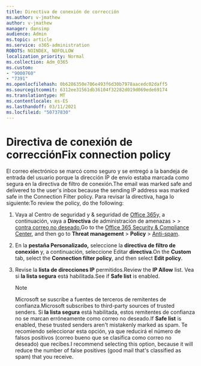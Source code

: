 ```yaml
---
title: Directiva de conexión de corrección
ms.author: v-jmathew
author: v-jmathew
manager: dansimp
audience: Admin
ms.topic: article
ms.service: o365-administration
ROBOTS: NOINDEX, NOFOLLOW
localization_priority: Normal
ms.collection: Adm_O365
ms.custom:
- "9000760"
- "7391"
ms.openlocfilehash: 0b6286350e706e493f6d30b7978aacedc02daff5
ms.sourcegitcommit: 6312ee31561db36104f32282d019d069ede69174
ms.translationtype: MT
ms.contentlocale: es-ES
ms.lasthandoff: 03/11/2021
ms.locfileid: "50737830"
---
```

# <a name="fix-connection-policy"></a><span data-ttu-id="d53e1-102">Directiva de conexión de corrección</span><span class="sxs-lookup"><span data-stu-id="d53e1-102">Fix connection policy</span></span>

<span data-ttu-id="d53e1-103">El correo electrónico se marcó como seguro y se entregó a la bandeja de entrada del usuario porque la dirección IP de envío estaba marcada como segura en la directiva de filtro de conexión.</span><span class="sxs-lookup"><span data-stu-id="d53e1-103">The email was marked safe and delivered to the user's inbox because the sending IP address was marked safe in the Connection Filter policy.</span></span> <span data-ttu-id="d53e1-104">Para revisar la directiva, haga lo siguiente:</span><span class="sxs-lookup"><span data-stu-id="d53e1-104">To review the policy, do the following:</span></span>

1. <span data-ttu-id="d53e1-105">Vaya al Centro de seguridad y & seguridad de [Office 365](https://go.microsoft.com/fwlink/p/?linkid=2077143)y, a continuación, vaya a **Directiva** de administración de amenazas  >    >  [contra correo no deseado.](https://go.microsoft.com/fwlink/?linkid=2101518)</span><span class="sxs-lookup"><span data-stu-id="d53e1-105">Go to the [Office 365 Security & Compliance Center](https://go.microsoft.com/fwlink/p/?linkid=2077143), and then go to **Threat management** > **Policy** > [Anti-spam](https://go.microsoft.com/fwlink/?linkid=2101518).</span></span>
2. <span data-ttu-id="d53e1-106">En la **pestaña Personalizado,** seleccione la **directiva de filtro de conexión** y, a continuación, seleccione Editar **directiva**.</span><span class="sxs-lookup"><span data-stu-id="d53e1-106">On the **Custom** tab, select the **Connection filter policy**, and then select **Edit policy**.</span></span>
3. <span data-ttu-id="d53e1-107">Revise la **lista de direcciones IP** permitidos.</span><span class="sxs-lookup"><span data-stu-id="d53e1-107">Review the **IP Allow** list.</span></span> <span data-ttu-id="d53e1-108">Vea si **la lista segura** está habilitada.</span><span class="sxs-lookup"><span data-stu-id="d53e1-108">See if **Safe list** is enabled.</span></span>

    > [!NOTE]
    > <span data-ttu-id="d53e1-109">Microsoft se suscribe a fuentes de terceros de remitentes de confianza.</span><span class="sxs-lookup"><span data-stu-id="d53e1-109">Microsoft subscribes to third-party sources of trusted senders.</span></span> <span data-ttu-id="d53e1-110">Si **la lista segura** está habilitada, estos remitentes de confianza no se marcan erróneamente como correo no deseado.</span><span class="sxs-lookup"><span data-stu-id="d53e1-110">If **Safe list** is enabled, these trusted senders aren't mistakenly marked as spam.</span></span> <span data-ttu-id="d53e1-111">Te recomiendo seleccionar esta opción, ya que reducirá el número de falsos positivos (correo bueno que se clasifica como correo no deseado) que recibes.</span><span class="sxs-lookup"><span data-stu-id="d53e1-111">I recommend selecting this option, because it will reduce the number of false positives (good mail that's classified as spam) that you receive.</span></span>
